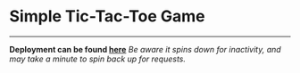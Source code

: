 # Simple Tic-Tac-Toe Game

---

**Deployment can be found [here](https://ttt-frontend.onrender.com)**
_Be aware it spins down for inactivity, and may take a minute to spin back up for requests._
